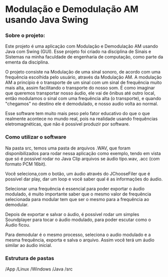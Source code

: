 # Modulação e Demodulação AM usando Java Swing
### Sobre o projeto: 
Este projeto é uma aplicação com Modulação e Demodulação AM usando Java com Swing (GUI). Esse projeto foi criado na disciplina de Sinais e Sistemas na minha faculdade de engenharia de computação, como parte da ementa da disciplina.

O projeto consiste na Modulação de uma sinal sonoro, de acordo com uma frequência escolhida pelo usuário, através da Modulação AM. A modulação AM a princípio é o transporte de um sinal com um sinal de frequência muito mais alta, assim facilitando o transporte do nosso som. É como imaginar que queremos transportar nosso áudio, ele vai de ônibus até outro local, então modulamos o sinal com uma frequência alta (o transporte), e quando "chegamos" no destino ele é demodulado, e nosso audio volta ao normal.

Esse software tem muito mais peso pelo fator educativo do que o que realmente acontece no mundo real, pois na realidade usando frequências eletromagnéticas, que não é possível produzir por software.

### Como utilizar o software
Na pasta src, temos uma pasta de arquivos .WAV, que foram disponibilizados para rodar nessa aplicação como exemplo, tendo em vista que só é possível rodar no Java Clip arquivos se áudio tipo.wav, .acc (com formato PCM 16bit). 

Você seleciona,com o botão, um áudio através do JChooseFiler
que é possível dar play, dar um loop e você saber qual é as informações do áudio.

Selecionar uma frequência é essencial para poder exportar o áudio modulado, é muito importante saber que o mesmo valor de frequência selecionada para modular tem que ser o mesmo para a frequência ao demodular.

Depois de exportar e salvar o áudio, é possível rodar um simples Soundplayer para tocar o áudio modulado, para poder escutar como o Áudio ficou.

Para demodular é o mesmo processo, seleciona o audio modulado e a mesma frequência, exporta e salva o arquivo. Assim você terá um áudio similar ao áudio inicial.

### Estrutura de pastas

/App
  /Linux
  /Windows
/Java
  /src


